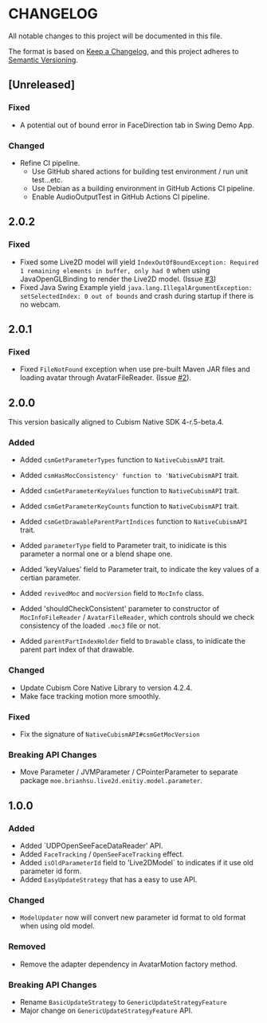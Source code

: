 CHANGELOG
================

All notable changes to this project will be documented in this file.

The format is based on [Keep a Changelog](https://keepachangelog.com/en/1.0.0/),
and this project adheres to [Semantic Versioning](https://semver.org/spec/v2.0.0.html).

[Unreleased]
-------------

### Fixed

- A potential out of bound error in FaceDirection tab in Swing Demo App.

### Changed

- Refine CI pipeline.
  - Use GitHub shared actions for building test environment / run unit test...etc.
  - Use Debian as a building environment in GitHub Actions CI pipeline.
  - Enable AudioOutputTest in GitHub Actions CI pipeline.

2.0.2
-----

### Fixed

- Fixed some Live2D model will yield `IndexOutOfBoundException: Required 1 remaining elements in buffer, only had 0` when using JavaOpenGLBinding to render the Live2D model. (Issue [#3](https://github.com/brianhsu/Live2DForScala/issues/3))
- Fixed Java Swing Example yield `java.lang.IllegalArgumentException: setSelectedIndex: 0 out of bounds` and crash during startup if there is no webcam.

2.0.1
-------------

### Fixed

- Fixed `FileNotFound` exception when use pre-built Maven JAR files and loading avatar through AvatarFileReader. (Issue [#2](https://github.com/brianhsu/Live2DForScala/issues/2)).

2.0.0
-------------
This version basically aligned to Cubism Native SDK 4-r.5-beta.4.

### Added

- Added `csmGetParameterTypes` function to `NativeCubismAPI` trait.
- Added `csmHasMocConsistency' function to 'NativeCubismAPI` trait.
- Added `csmGetParameterKeyValues` function to `NativeCubismAPI` trait.
- Added `csmGetParameterKeyCounts` function to `NativeCubismAPI` trait.
- Added `csmGetDrawableParentPartIndices` function to `NativeCubismAPI` trait.

- Added `parameterType` field to Parameter trait, to inidicate is this parameter a normal one or a blend shape one.
- Added 'keyValues' field to Parameter trait, to indicate the key values of a certian parameter.
- Added `revivedMoc` and `mocVersion` field to `MocInfo` class.
- Added 'shouldCheckConsistent' parameter to constructor of `MocInfoFileReader` / `AvatarFileReader`, which controls should we check consistency of the loaded `.moc3` file or not.
- Added `parentPartIndexHolder` field to `Drawable` class, to inidicate the parent part index of that drawable.

### Changed

- Update Cubism Core Native Library to version 4.2.4.
- Make face tracking motion more smoothly.

### Fixed

- Fix the signature of `NativeCubismAPI#csmGetMocVersion`

### Breaking API Changes

- Move Parameter / JVMParameter / CPointerParameter to separate package `moe.brianhsu.live2d.enitiy.model.parameter`.


1.0.0
-------------

### Added

- Added `UDPOpenSeeFaceDataReader' API.
- Added `FaceTracking` / `OpenSeeFaceTracking` effect.
- Added `isOldParameterId` field to 'Live2DModel` to indicates if it use old parameter id form.
- Added `EasyUpdateStrategy` that has a easy to use API.

### Changed

- `ModelUpdater` now will convert new parameter id format to old format when using old model.

### Removed

- Remove the adapter dependency in AvatarMotion factory method.

### Breaking API Changes

- Rename `BasicUpdateStrategy` to `GenericUpdateStrategyFeature`
- Major change on `GenericUpdateStrategyFeature` API.

